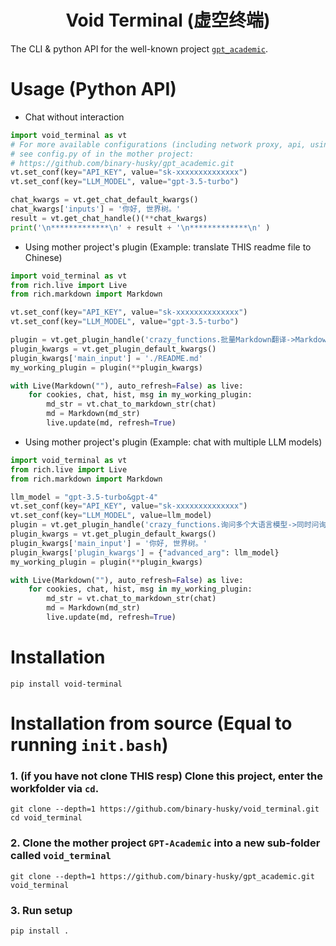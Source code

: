 # <div align=center> Void Terminal (虚空终端)</div>

The CLI & python API for the well-known project [`gpt_academic`](https://github.com/binary-husky/gpt_academic.git).

# Usage (Python API)

- Chat without interaction

```python
import void_terminal as vt
# For more available configurations (including network proxy, api, using chatglm etc.), 
# see config.py of in the mother project:
# https://github.com/binary-husky/gpt_academic.git
vt.set_conf(key="API_KEY", value="sk-xxxxxxxxxxxxxx")   
vt.set_conf(key="LLM_MODEL", value="gpt-3.5-turbo")

chat_kwargs = vt.get_chat_default_kwargs()
chat_kwargs['inputs'] = '你好, 世界树。'
result = vt.get_chat_handle()(**chat_kwargs)
print('\n*************\n' + result + '\n*************\n' )
```


- Using mother project's plugin (Example: translate THIS readme file to Chinese)

```python
import void_terminal as vt
from rich.live import Live
from rich.markdown import Markdown

vt.set_conf(key="API_KEY", value="sk-xxxxxxxxxxxxxx")
vt.set_conf(key="LLM_MODEL", value="gpt-3.5-turbo")

plugin = vt.get_plugin_handle('crazy_functions.批量Markdown翻译->Markdown翻译指定语言')
plugin_kwargs = vt.get_plugin_default_kwargs()
plugin_kwargs['main_input'] = './README.md'
my_working_plugin = plugin(**plugin_kwargs)

with Live(Markdown(""), auto_refresh=False) as live:
    for cookies, chat, hist, msg in my_working_plugin:
        md_str = vt.chat_to_markdown_str(chat)
        md = Markdown(md_str)
        live.update(md, refresh=True)
```

- Using mother project's plugin (Example: chat with multiple LLM models)

```python
import void_terminal as vt
from rich.live import Live
from rich.markdown import Markdown

llm_model = "gpt-3.5-turbo&gpt-4"
vt.set_conf(key="API_KEY", value="sk-xxxxxxxxxxxxxx")
vt.set_conf(key="LLM_MODEL", value=llm_model)
plugin = vt.get_plugin_handle('crazy_functions.询问多个大语言模型->同时问询_指定模型')
plugin_kwargs = vt.get_plugin_default_kwargs()
plugin_kwargs['main_input'] = '你好, 世界树。'
plugin_kwargs['plugin_kwargs'] = {"advanced_arg": llm_model}
my_working_plugin = plugin(**plugin_kwargs)

with Live(Markdown(""), auto_refresh=False) as live:
    for cookies, chat, hist, msg in my_working_plugin:
        md_str = vt.chat_to_markdown_str(chat)
        md = Markdown(md_str)
        live.update(md, refresh=True)
```



# Installation

```
pip install void-terminal
```

# Installation from source (Equal to running `init.bash`)

### 1. (if you have not clone **THIS** resp) Clone this project, **enter the workfolder** via `cd`.

```
git clone --depth=1 https://github.com/binary-husky/void_terminal.git
cd void_terminal
```

### 2. Clone the **mother project** `GPT-Academic` into a new **sub-folder** called `void_terminal`

```
git clone --depth=1 https://github.com/binary-husky/gpt_academic.git void_terminal
```

### 3. Run setup

```
pip install .
```

